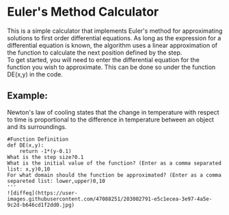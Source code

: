 # Euler's Method Calculator
This is a simple calculator that implements Euler's method for approximating solutions to first order differential equations.
As long as the expression for a differential equation is known, the algorithm uses a linear approximation of the function to
calculate the next position defined by the step.  
To get started, you will need to enter the differential equation for the function you wish to approximate.
This can be done so under the function DE(x,y) in the code.
## Example:
Newton's law of cooling states that the change in temperature with respect to time is proportional to the difference in
temperature between an object and its surroundings. 
```
#Function Definition
def DE(x,y):
    return -1*(y-0.1)
What is the step size?0.1
What is the initial value of the function? (Enter as a comma separated list: x,y)0,10
For what domain should the function be approximated? (Enter as a comma separeted list: lower,upper)0,10
'''
![diffeq](https://user-images.githubusercontent.com/47088251/203002791-e5c1ecea-3e97-4a5e-9c2d-b646cd1f2dd0.jpg)
